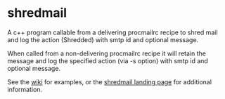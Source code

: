 shredmail
=========

A c++ program callable from a delivering procmailrc recipe to shred mail and log the action (Shredded) with smtp id and optional message.

When called from a non-delivering procmailrc recipe it will retain the message and log the specified action (via -s option) with smtp id and optional message.

See the [wiki](https://github.com/syntien/shredmail/wiki) for examples, or the [shredmail landing page](https://shredmail.syntien.com) for additional information.
